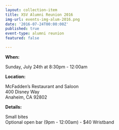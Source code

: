 ```yaml
---
layout: collection-item
title: XSV Alumni Reunion 2016
img-url: events-img-alum-2016.png
date: '2016-07-24T00:00:00Z'
published: true
event-type: alumni reunion
featured: false

---
```

**When:**

Sunday, July 24th at 8:30pm - 12:00am

**Location:**

McFadden’s Restaurant and Saloon  
400 Disney Way  
Anaheim, CA 92802

**Details:**

Small bites  
Optional open bar (9pm - 12:00am) - $40 Wristband